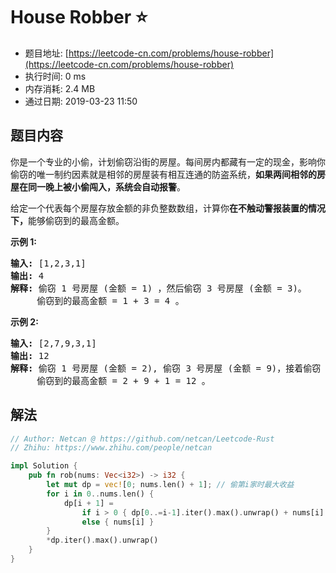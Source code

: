 # House Robber :star:
- 题目地址: [https://leetcode-cn.com/problems/house-robber](https://leetcode-cn.com/problems/house-robber)
- 执行时间: 0 ms 
- 内存消耗: 2.4 MB
- 通过日期: 2019-03-23 11:50

## 题目内容
<p>你是一个专业的小偷，计划偷窃沿街的房屋。每间房内都藏有一定的现金，影响你偷窃的唯一制约因素就是相邻的房屋装有相互连通的防盗系统，<strong>如果两间相邻的房屋在同一晚上被小偷闯入，系统会自动报警</strong>。</p>

<p>给定一个代表每个房屋存放金额的非负整数数组，计算你<strong>在不触动警报装置的情况下，</strong>能够偷窃到的最高金额。</p>

<p><strong>示例 1:</strong></p>

<pre><strong>输入:</strong> [1,2,3,1]
<strong>输出:</strong> 4
<strong>解释:</strong> 偷窃 1 号房屋 (金额 = 1) ，然后偷窃 3 号房屋 (金额 = 3)。
     偷窃到的最高金额 = 1 + 3 = 4 。</pre>

<p><strong>示例 2:</strong></p>

<pre><strong>输入:</strong> [2,7,9,3,1]
<strong>输出:</strong> 12
<strong>解释:</strong> 偷窃 1 号房屋 (金额 = 2), 偷窃 3 号房屋 (金额 = 9)，接着偷窃 5 号房屋 (金额 = 1)。
     偷窃到的最高金额 = 2 + 9 + 1 = 12 。
</pre>


## 解法
```rust
// Author: Netcan @ https://github.com/netcan/Leetcode-Rust
// Zhihu: https://www.zhihu.com/people/netcan

impl Solution {
    pub fn rob(nums: Vec<i32>) -> i32 {
        let mut dp = vec![0; nums.len() + 1]; // 偷第i家时最大收益
        for i in 0..nums.len() {
            dp[i + 1] =  
                if i > 0 { dp[0..=i-1].iter().max().unwrap() + nums[i] }
                else { nums[i] }
        }
        *dp.iter().max().unwrap()
    }
}


```